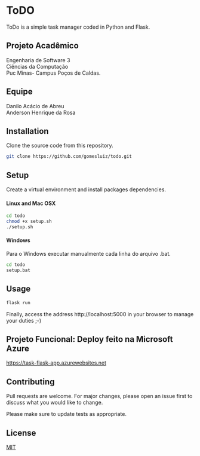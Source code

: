 # ToDO

ToDo is a simple task manager coded in Python and Flask.

## Projeto Acadêmico 
Engenharia de Software 3 <br>
Ciências da Computação  <br>
Puc Minas- Campus Poços de Caldas.
 
## Equipe
Danilo Acácio de Abreu <br>
Anderson Henrique da Rosa

## Installation

Clone the source code from this repository.

```bash
git clone https://github.com/gomesluiz/todo.git
```

## Setup

Create a virtual environment and install packages dependencies.

#### Linux and Mac OSX
```bash
cd todo
chmod +x setup.sh
./setup.sh
```

#### Windows
Para o Windows executar manualmente cada linha do arquivo .bat.

```bash
cd todo
setup.bat
```

## Usage

```bash
flask run
```

Finally, access the address http://localhost:5000 in your browser to manage your duties ;-)

## Projeto Funcional: Deploy feito na Microsoft Azure 
https://task-flask-app.azurewebsites.net
 
## Contributing
Pull requests are welcome. For major changes, please open an issue first to discuss what you would like to change.

Please make sure to update tests as appropriate.

## License
[MIT](https://choosealicense.com/licenses/mit/)
